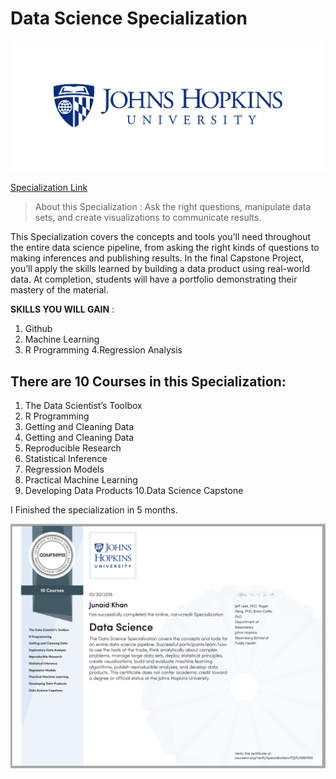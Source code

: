 # Data Science Specialization

![logo](logo.jpg)

[Specialization Link](https://www.coursera.org/specializations/jhu-data-science)

>About this Specialization : 
Ask the right questions, manipulate data sets, and create visualizations to communicate results.

This Specialization covers the concepts and tools you'll need throughout the entire data science pipeline, from asking the right kinds of questions to making inferences and publishing results. In the final Capstone Project, you’ll apply the skills learned by building a data product using real-world data. At completion, students will have a portfolio demonstrating their mastery of the material.

**SKILLS YOU WILL GAIN** :
1. Github
2. Machine Learning
3. R Programming
4.Regression Analysis

## There are 10 Courses in this Specialization:

1. The Data Scientist’s Toolbox
2. R Programming
3. Getting and Cleaning Data
4. Getting and Cleaning Data
5. Reproducible Research
6. Statistical Inference
7. Regression Models
8. Practical Machine Learning
9. Developing Data Products
10.Data Science Capstone

I Finished the specialization in 5 months.

![certificate](certificate.PNG)
